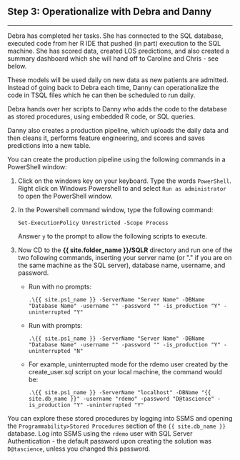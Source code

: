 
## Step 3: Operationalize with Debra and Danny
------------------------------------------------

Debra has completed her tasks.  She has connected to the SQL database, executed code from her R IDE that pushed (in part) execution to the SQL machine. She has scored data, created LOS predictions, and also created a summary dashboard which she will hand off to Caroline and Chris - see below.

These models will be used daily on new data as new patients are admitted.  Instead of going back to Debra each time, Danny can operationalize the code in TSQL files which he can then be scheduled to run daily.

Debra hands over her scripts to Danny who adds the code to the database as stored procedures, using embedded R code, or SQL queries.  

Danny also creates a  production pipeline, which uploads the daily data and then cleans it, performs feature engineering, and scores and saves predictions into a new table.

You can create the production pipeline using the following commands in a PowerShell window:

1.	Click on the windows key on your keyboard. Type the words `PowerShell`.  Right click on Windows Powershell to and select `Run as administrator` to open the PowerShell window.


2.	In the Powershell command window, type the following command:
  
    ```
    Set-ExecutionPolicy Unrestricted -Scope Process
    ```

    Answer `y` to the prompt to allow the following scripts to execute.


3.  Now CD to the **{{ site.folder_name }}/SQLR** directory and run one of the two following commands, inserting your server name (or "." if you are on the same machine as the SQL server), database name, username, and password.

    * Run with no prompts: 
    
        ```
        .\{{ site.ps1_name }} -ServerName "Server Name" -DBName "Database Name" -username "" -password "" -is_production "Y" -uninterrupted "Y"  
        ```
    * Run with prompts:

        ```
        .\{{ site.ps1_name }} -ServerName "Server Name" -DBName "Database Name" -username "" -password "" -is_production "Y" -uninterrupted "N"  
        ```

    * For example, uninterrupted mode for the rdemo user created by the create_user.sql script on your local machine, the command would be: 

        ```
        .\{{ site.ps1_name }} -ServerName "localhost" -DBName "{{ site.db_name }}" -username "rdemo" -password "D@tascience" -is_production "Y" -uninterrupted "Y"  
        ```

You can explore these stored procedures by logging into SSMS and opening the `Programmability>Stored Procedures` section of the `{{ site.db_name }}` database.  Log into SSMS using the `rdemo` user with SQL Server Authentication - the default password upon creating the solution was `D@tascience`, unless you changed this password.


